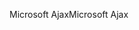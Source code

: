<span data-ttu-id="4ba5e-101">Microsoft Ajax</span><span class="sxs-lookup"><span data-stu-id="4ba5e-101">Microsoft Ajax</span></span>
